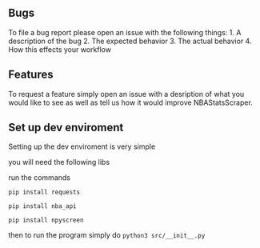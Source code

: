 ## Bugs

To file a bug report please open an issue with the following things:
    1. A description of the bug
    2. The expected behavior
    3. The actual behavior 
    4. How this effects your workflow

## Features

To request a feature simply open an issue with a desription of what you would like to see as well as tell us how it would improve NBAStatsScraper.

## Set up dev enviroment

Setting up the dev enviroment is very simple

you will need the following libs

run the commands

`pip install requests`

`pip install nba_api`

`pip install npyscreen`

then to run the program simply do 
`python3 src/__init__.py`
